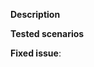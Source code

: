 <!-- Thank you for considering contributing to this repository! We encourage you to use PSR-2. -->

**Description**
<!-- Please provide a description of the changes proposed in the Pull Request -->

**Tested scenarios**
<!-- Description of tested scenarios -->
<!-- Please verify that the unit tests are passing -->

**Fixed issue**:  <!-- #-prefixed issue number -->
